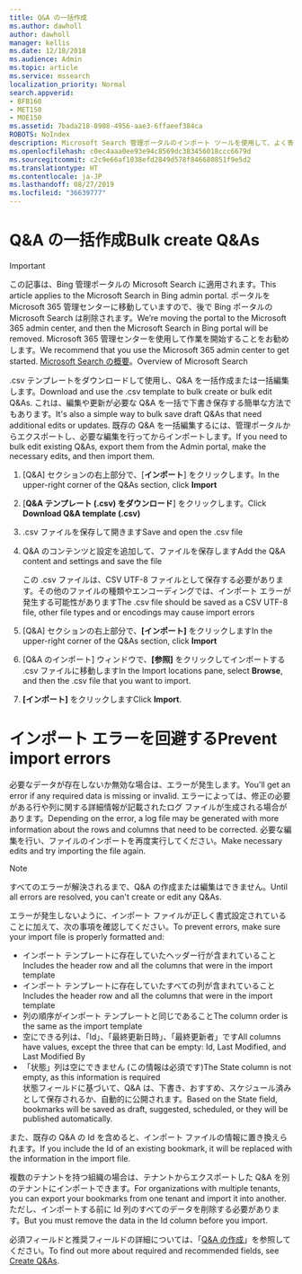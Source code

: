```yaml
---
title: Q&A の一括作成
ms.author: dawholl
author: dawholl
manager: kellis
ms.date: 12/18/2018
ms.audience: Admin
ms.topic: article
ms.service: mssearch
localization_priority: Normal
search.appverid:
- BFB160
- MET150
- MOE150
ms.assetid: 7bada218-8908-4956-aae3-6ffaeef384ca
ROBOTS: NoIndex
description: Microsoft Search 管理ポータルのインポート ツールを使用して、よく寄せられる質問への回答をすばやく追加します
ms.openlocfilehash: c0ec4aaa0ee93e94c8569dc383456018ccc6679d
ms.sourcegitcommit: c2c9e66af1038efd2849d578f846680851f9e5d2
ms.translationtype: HT
ms.contentlocale: ja-JP
ms.lasthandoff: 08/27/2019
ms.locfileid: "36639777"
---
```

# <a name="bulk-create-qas"></a><span data-ttu-id="93189-103">Q&A の一括作成</span><span class="sxs-lookup"><span data-stu-id="93189-103">Bulk create Q&As</span></span>

> [!IMPORTANT]
> <span data-ttu-id="93189-104">この記事は、Bing 管理ポータルの Microsoft Search に適用されます。</span><span class="sxs-lookup"><span data-stu-id="93189-104">This article applies to the Microsoft Search in Bing admin portal.</span></span> <span data-ttu-id="93189-105">ポータルを Microsoft 365 管理センターに移動していますので、後で Bing ポータルの Microsoft Search は削除されます。</span><span class="sxs-lookup"><span data-stu-id="93189-105">We’re moving the portal to the Microsoft 365 admin center, and then the Microsoft Search in Bing portal will be removed.</span></span> <span data-ttu-id="93189-106">Microsoft 365 管理センターを使用して作業を開始することをお勧めします。</span><span class="sxs-lookup"><span data-stu-id="93189-106">We recommend that you use the Microsoft 365 admin center to get started.</span></span> <span data-ttu-id="93189-107">[Microsoft Search の概要](overview-microsoft-search.md)。</span><span class="sxs-lookup"><span data-stu-id="93189-107">Overview of Microsoft Search</span></span>
    
<span data-ttu-id="93189-108">.csv テンプレートをダウンロードして使用し、Q&A を一括作成または一括編集します。</span><span class="sxs-lookup"><span data-stu-id="93189-108">Download and use the .csv template to bulk create or bulk edit Q&As.</span></span> <span data-ttu-id="93189-109">これは、編集や更新が必要な Q&A を一括で下書き保存する簡単な方法でもあります。</span><span class="sxs-lookup"><span data-stu-id="93189-109">It's also a simple way to bulk save draft Q&As that need additional edits or updates.</span></span> <span data-ttu-id="93189-110">既存の Q&A を一括編集するには、管理ポータルからエクスポートし、必要な編集を行ってからインポートします。</span><span class="sxs-lookup"><span data-stu-id="93189-110">If you need to bulk edit existing Q&As, export them from the Admin portal, make the necessary edits, and then import them.</span></span>
  
1. <span data-ttu-id="93189-111">[Q&A] セクションの右上部分で、[**インポート**] をクリックします。</span><span class="sxs-lookup"><span data-stu-id="93189-111">In the upper-right corner of the Q&As section, click **Import**</span></span>
    
2. <span data-ttu-id="93189-112">[**Q&A テンプレート (.csv) をダウンロード**] をクリックします。</span><span class="sxs-lookup"><span data-stu-id="93189-112">Click **Download Q&A template (.csv)**</span></span>
    
3. <span data-ttu-id="93189-113">.csv ファイルを保存して開きます</span><span class="sxs-lookup"><span data-stu-id="93189-113">Save and open the .csv file</span></span>
    
4. <span data-ttu-id="93189-114">Q&A のコンテンツと設定を追加して、ファイルを保存します</span><span class="sxs-lookup"><span data-stu-id="93189-114">Add the Q&A content and settings and save the file</span></span>

    <span data-ttu-id="93189-115">この .csv ファイルは、CSV UTF-8 ファイルとして保存する必要があります。その他のファイルの種類やエンコーディングでは、インポート エラーが発生する可能性があります</span><span class="sxs-lookup"><span data-stu-id="93189-115">The .csv file should be saved as a CSV UTF-8 file, other file types and or encodings may cause import errors</span></span>
    
5. <span data-ttu-id="93189-116">[Q&A] セクションの右上部分で、**[インポート]** をクリックします</span><span class="sxs-lookup"><span data-stu-id="93189-116">In the upper-right corner of the Q&As section, click **Import**</span></span>
    
6. <span data-ttu-id="93189-117">[Q&A のインポート] ウィンドウで、**[参照]** をクリックしてインポートする .csv ファイルに移動します</span><span class="sxs-lookup"><span data-stu-id="93189-117">In the Import locations pane, select **Browse**, and then the .csv file that you want to import.</span></span> 
    
7. <span data-ttu-id="93189-118">**[インポート]** をクリックします</span><span class="sxs-lookup"><span data-stu-id="93189-118">Click **Import**.</span></span>

# <a name="prevent-import-errors"></a><span data-ttu-id="93189-119">インポート エラーを回避する</span><span class="sxs-lookup"><span data-stu-id="93189-119">Prevent import errors</span></span>      
<span data-ttu-id="93189-120">必要なデータが存在しないか無効な場合は、エラーが発生します。</span><span class="sxs-lookup"><span data-stu-id="93189-120">You'll get an error if any required data is missing or invalid.</span></span> <span data-ttu-id="93189-121">エラーによっては、修正の必要がある行や列に関する詳細情報が記載されたログ ファイルが生成される場合があります。</span><span class="sxs-lookup"><span data-stu-id="93189-121">Depending on the error, a log file may be generated with more information about the rows and columns that need to be corrected.</span></span> <span data-ttu-id="93189-122">必要な編集を行い、ファイルのインポートを再度実行してください。</span><span class="sxs-lookup"><span data-stu-id="93189-122">Make necessary edits and try importing the file again.</span></span>

> [!NOTE]
> <span data-ttu-id="93189-123">すべてのエラーが解決されるまで、Q&A の作成または編集はできません。</span><span class="sxs-lookup"><span data-stu-id="93189-123">Until all errors are resolved, you can't create or edit any Q&As.</span></span> 

<span data-ttu-id="93189-124">エラーが発生しないように、インポート ファイルが正しく書式設定されていることに加えて、次の事項を確認してください。</span><span class="sxs-lookup"><span data-stu-id="93189-124">To prevent errors, make sure your import file is properly formatted and:</span></span>
- <span data-ttu-id="93189-125">インポート テンプレートに存在していたヘッダー行が含まれていること</span><span class="sxs-lookup"><span data-stu-id="93189-125">Includes the header row and all the columns that were in the import template</span></span>
- <span data-ttu-id="93189-126">インポート テンプレートに存在していたすべての列が含まれていること</span><span class="sxs-lookup"><span data-stu-id="93189-126">Includes the header row and all the columns that were in the import template</span></span>
- <span data-ttu-id="93189-127">列の順序がインポート テンプレートと同じであること</span><span class="sxs-lookup"><span data-stu-id="93189-127">The column order is the same as the import template</span></span>
- <span data-ttu-id="93189-128">空にできる列は、「Id」、「最終更新日時」、「最終更新者」です</span><span class="sxs-lookup"><span data-stu-id="93189-128">All columns have values, except the three that can be empty: Id, Last Modified, and Last Modified By</span></span>
- <span data-ttu-id="93189-129">「状態」列は空にできません (この情報は必須です)</span><span class="sxs-lookup"><span data-stu-id="93189-129">The State column is not empty, as this information is required</span></span>  
<span data-ttu-id="93189-130">状態フィールドに基づいて、Q&A は、下書き、おすすめ、スケジュール済みとして保存されるか、自動的に公開されます。</span><span class="sxs-lookup"><span data-stu-id="93189-130">Based on the State field, bookmarks will be saved as draft, suggested, scheduled, or they will be published automatically.</span></span>

<span data-ttu-id="93189-131">また、既存の Q&A の Id を含めると、インポート ファイルの情報に置き換えられます。</span><span class="sxs-lookup"><span data-stu-id="93189-131">If you include the Id of an existing bookmark, it will be replaced with the information in the import file.</span></span>

<span data-ttu-id="93189-132">複数のテナントを持つ組織の場合は、テナントからエクスポートした Q&A を別のテナントにインポートできます。</span><span class="sxs-lookup"><span data-stu-id="93189-132">For organizations with multiple tenants, you can export your bookmarks from one tenant and import it into another.</span></span> <span data-ttu-id="93189-133">ただし、インポートする前に Id 列のすべてのデータを削除する必要があります。</span><span class="sxs-lookup"><span data-stu-id="93189-133">But you must remove the data in the Id column before you import.</span></span>

<span data-ttu-id="93189-134">必須フィールドと推奨フィールドの詳細については、「[Q&A の作成](create-qas.md)」を参照してください。</span><span class="sxs-lookup"><span data-stu-id="93189-134">To find out more about required and recommended fields, see [Create Q&As](create-qas.md).</span></span>

  

